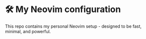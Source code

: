 # 🛠️ My Neovim configuration

This repo contains my personal Neovim setup - designed to be fast, minimal, and powerful.

